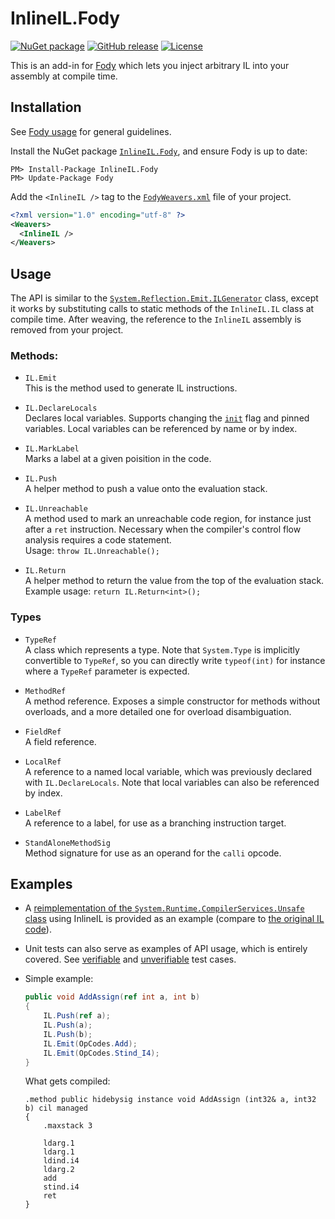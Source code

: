 # InlineIL.Fody

[![NuGet package](https://img.shields.io/nuget/v/InlineIL.Fody.svg)](https://www.nuget.org/packages/InlineIL.Fody)
[![GitHub release](https://img.shields.io/github/release/ltrzesniewski/InlineIL.Fody.svg)](https://github.com/ltrzesniewski/InlineIL.Fody/releases)
[![License](https://img.shields.io/badge/license-MIT-blue.svg)](https://github.com/ltrzesniewski/InlineIL.Fody/blob/master/LICENSE)

This is an add-in for [Fody](https://github.com/Fody/Fody) which lets you inject arbitrary IL into your assembly at compile time.

## Installation

See [Fody usage](https://github.com/Fody/Fody#usage) for general guidelines.

Install the NuGet package [`InlineIL.Fody`](https://www.nuget.org/packages/InlineIL.Fody), and ensure Fody is up to date:

```
PM> Install-Package InlineIL.Fody
PM> Update-Package Fody
```

Add the `<InlineIL />` tag to the [`FodyWeavers.xml`](https://github.com/Fody/Fody#add-fodyweaversxml) file of your project.

```XML
<?xml version="1.0" encoding="utf-8" ?>
<Weavers>
  <InlineIL />
</Weavers>
```

## Usage

The API is similar to the [`System.Reflection.Emit.ILGenerator`](https://docs.microsoft.com/en-us/dotnet/api/system.reflection.emit.ilgenerator) class, except it works by substituting calls to static methods of the `InlineIL.IL` class at compile time. After weaving, the reference to the `InlineIL` assembly is removed from your project.

### Methods:

 - `IL.Emit`  
   This is the method used to generate IL instructions.

 - `IL.DeclareLocals`  
   Declares local variables. Supports changing the [`init`](https://docs.microsoft.com/en-us/dotnet/api/system.reflection.emit.methodbuilder.initlocals) flag and pinned variables. Local variables can be referenced by name or by index.

 - `IL.MarkLabel`  
   Marks a label at a given poisition in the code.
   
 - `IL.Push`  
   A helper method to push a value onto the evaluation stack.

 - `IL.Unreachable`  
   A method used to mark an unreachable code region, for instance just after a `ret` instruction. Necessary when the compiler's control flow analysis requires a code statement.  
   Usage: `throw IL.Unreachable();`

 - `IL.Return`  
   A helper method to return the value from the top of the evaluation stack.  
   Example usage: `return IL.Return<int>();`

### Types

 - `TypeRef`  
   A class which represents a type. Note that `System.Type` is implicitly convertible to `TypeRef`, so you can directly write `typeof(int)` for instance where a `TypeRef` parameter is expected.

 - `MethodRef`  
   A method reference. Exposes a simple constructor for methods without overloads, and a more detailed one for overload disambiguation.

 - `FieldRef`  
   A field reference.

 - `LocalRef`  
   A reference to a named local variable, which was previously declared with `IL.DeclareLocals`. Note that local variables can also be referenced by index.

 - `LabelRef`  
   A reference to a label, for use as a branching instruction target.

 - `StandAloneMethodSig`  
   Method signature for use as an operand for the `calli` opcode.

## Examples

- A [reimplementation of the `System.Runtime.CompilerServices.Unsafe` class](https://github.com/ltrzesniewski/InlineIL.Fody/blob/master/src/InlineIL.Examples/Unsafe.cs) using InlineIL is provided as an example (compare to [the original IL code](https://github.com/dotnet/corefx/blob/master/src/System.Runtime.CompilerServices.Unsafe/src/System.Runtime.CompilerServices.Unsafe.il)).

- Unit tests can also serve as examples of API usage, which is entirely covered. See [verifiable](https://github.com/ltrzesniewski/InlineIL.Fody/tree/master/src/InlineIL.Tests.AssemblyToProcess) and [unverifiable](https://github.com/ltrzesniewski/InlineIL.Fody/tree/master/src/InlineIL.Tests.UnverifiableAssemblyToProcess) test cases.

 - Simple example:

    ```C#
    public void AddAssign(ref int a, int b)
    {
        IL.Push(ref a);
        IL.Push(a);
        IL.Push(b);
        IL.Emit(OpCodes.Add);
        IL.Emit(OpCodes.Stind_I4);
    }
    ```

    What gets compiled:

    ```
    .method public hidebysig instance void AddAssign (int32& a, int32 b) cil managed 
    {
        .maxstack 3

        ldarg.1
        ldarg.1
        ldind.i4
        ldarg.2
        add
        stind.i4
        ret
    }
    ```
